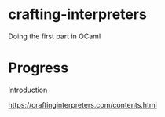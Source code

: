 # crafting-interpreters
Doing the first part in OCaml

# Progress
Introduction

https://craftinginterpreters.com/contents.html
